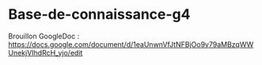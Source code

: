 # Base-de-connaissance-g4

Brouillon GoogleDoc : https://docs.google.com/document/d/1eaUnwnVfJtNFBjOo9v79aMBzqWWUnekjVIhdRcH_yjo/edit
